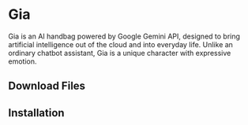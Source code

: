 # Gia
Gia is an AI handbag powered by Google Gemini API, designed to bring artificial intelligence out of the cloud and into everyday life. Unlike an ordinary chatbot assistant, Gia is a unique character with expressive emotion.

## Download Files

## Installation
